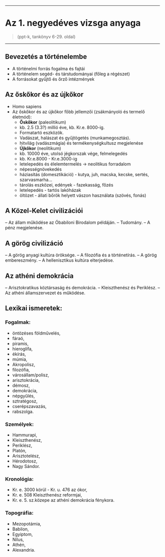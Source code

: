 
---

# Az 1. negyedéves vizsga anyaga

> (ppt-k, tankönyv 6-29. oldal)

---

## Bevezetés a történelembe
- A történelmi forrás fogalma és fajtái
- A történelem segéd- és társtudományai (főleg a régészet)
- A forrásokat gyűjtő és őrző intézmények

## Az őskőkor és az újkőkor
- Homo sapiens
- Az őskőkor és az újkőkor főbb jellemzői (zsákmányoló és termelő életmód):
   - **Őskőkor** (paleolitikum)
   - kb. 2.5 (3.3?) millió éve, kb. Kr.e. 8000-ig.
   - Formatartó eszközök.
   - Vadászat, halászat és gyűjtögetés (munkamegosztás).
   - hitvilág (vadászmágia) és termékenységkultusz megjelenése
   - **Újkőkor** (neolitikum)
   - kb. 10000 éve, utolsó jégkorszak vége, felmelegedés
   - kb. Kr.e.8000 - Kr.e.3000-ig
   - letelepedés és élelemtermelés -> neolitikus forradalom
   - népességnövekedés
   - háziasítás (domesztikáció) - kutya, juh, macska, kecske, sertés, szarvasmarha...
   - tárolás eszközei, edények - fazekasság, főzés
   - letelepedés - tartós lakóházak
   - öltözet - állati bőrök helyett vászon használata (szövés, fonás)

## A Közel-Kelet civilizációi
– Az állam működése az Óbabiloni Birodalom példáján.
– Tudomány.
– A pénz megjelenése.

## A görög civilizáció
– A görög anyagi kultúra öröksége.
– A filozófia és a történetírás.
– A görög embereszmény.
– A hellenisztikus kultúra elterjedése.

## Az athéni demokrácia
– Arisztokratikus köztársaság és demokrácia.
– Kleiszthenész és Periklész.
– Az athéni államszervezet és működése.

## Lexikai ismeretek:

### Fogalmak:
- öntözéses földművelés,
- fáraó,
- piramis,
- hieroglifa,
- ékírás,
- múmia,
- Akropolisz,
- filozófia,
- városállam/polisz,
- arisztokrácia,
- démosz,
- demokrácia,
- népgyűlés,
- sztratégosz,
- cserépszavazás,
- rabszolga.

### Személyek:
- Hammurapi,
- Kleiszthenész,
- Periklész,
- Platón,
- Arisztotelész,
- Hérodotosz,
- Nagy Sándor.

### Kronológia:
- Kr. e. 3000 körül - Kr. u. 476 az ókor,
- Kr. e. 508 Kleiszthenész reformjai,
- Kr. e. 5. sz.közepe az athéni demokrácia fénykora.

### Topográfia:
- Mezopotámia,
- Babilon,
- Egyiptom,
- Nílus,
- Athén,
- Alexandria.